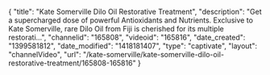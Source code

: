 {
    "title": "Kate Somerville Dilo Oil Restorative Treatment",
    "description": "Get a supercharged dose of powerful Antioxidants and Nutrients. Exclusive to Kate Somerville, rare Dilo Oil from Fiji is cherished for its multiple restorati...",
    "channelid": "165808",
    "videoid": "165816",
    "date_created": "1399581812",
    "date_modified": "1418181407",
    "type": "captivate",
    "layout": "channelVideo",
    "url": "\/kate-somerville\/kate-somerville-dilo-oil-restorative-treatment\/165808-165816"
}